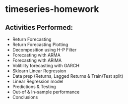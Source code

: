 # timeseries-homework

## Activities Performed:
<ul>
  <li>Return Forecasting
  <li>Return Forecasting Plotting
  <li>Decomposition using H-P Filter
  <li>Forecasting with ARMA
  <li>Forecasting with ARIMA
  <li>Volitility forecasting with GARCH
  <li>Sklearn Linear Regression
  <li>Data prep (Returns, Lagged Returns & Train/Test split)
  <li>Linear Regression model
  <li>Predictions & Testing
  <li>Out-of & In-sample performance
  <li>Conclusions

